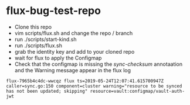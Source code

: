 # flux-bug-test-repo

* Clone this repo
* vim scripts/flux.sh and change the repo / branch 
* run ./scripts/start-kind.sh
* run ./scripts/flux.sh
* grab the identity key and add to your cloned repo 
* wait for flux to apply the Configmap
* Check that the configmap is missing the _sync-checksum_ annotaation and the Warning message appear in the flux log
```
flux-7965b4c4dc-wwcqz flux ts=2019-05-24T12:07:41.615700947Z caller=sync.go:150 component=cluster warning="resource to be synced has not been updated; skipping" resource=vault:configmap/vault-auth-jwt
```
